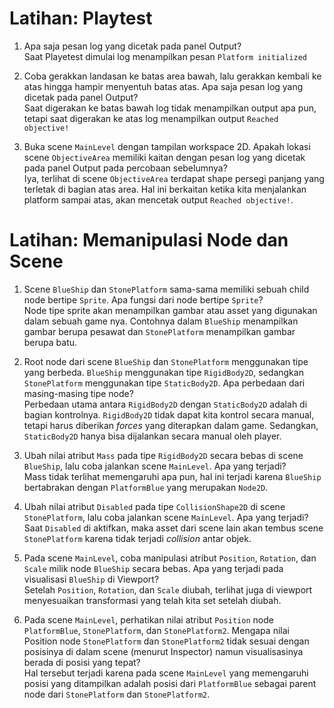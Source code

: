 # Latihan: Playtest

1. Apa saja pesan log yang dicetak pada panel Output?
<br>Saat Playetest dimulai log menampilkan pesan `Platform initialized`

2. Coba gerakkan landasan ke batas area bawah, lalu gerakkan kembali ke atas hingga hampir menyentuh batas atas. Apa saja pesan log yang dicetak pada panel Output?
<br> Saat digerakan ke batas bawah log tidak menampilkan output apa pun, tetapi saat digerakan ke atas log menampilkan output `Reached objective!` 

3. Buka scene `MainLevel` dengan tampilan workspace 2D. Apakah lokasi scene `ObjectiveArea` memiliki kaitan dengan pesan log yang dicetak pada panel Output pada percobaan sebelumnya?
<br> Iya, terlihat di scene `ObjectiveArea` terdapat shape persegi panjang yang terletak di bagian atas area. Hal ini berkaitan ketika kita menjalankan platform sampai atas, akan mencetak output `Reached objective!`.

# Latihan: Memanipulasi Node dan Scene

1. Scene `BlueShip` dan `StonePlatform` sama-sama memiliki sebuah child node bertipe `Sprite`. Apa fungsi dari node bertipe `Sprite`?
<br> Node tipe sprite akan menampilkan gambar atau asset yang digunakan dalam sebuah game nya. Contohnya dalam `BlueShip` menampilkan gambar berupa pesawat dan `StonePlatform` menampilkan gambar berupa batu.

2. Root node dari scene `BlueShip` dan `StonePlatform` menggunakan tipe yang berbeda. `BlueShip` menggunakan tipe `RigidBody2D`, sedangkan `StonePlatform` menggunakan tipe `StaticBody2D`. Apa perbedaan dari masing-masing tipe node?
<br> Perbedaan utama antara `RigidBody2D` dengan `StaticBody2D` adalah di bagian kontrolnya. `RigidBody2D` tidak dapat kita kontrol secara manual, tetapi harus diberikan *forces* yang diterapkan dalam game. Sedangkan, `StaticBody2D` hanya bisa dijalankan secara manual oleh player.

3. Ubah nilai atribut `Mass` pada tipe `RigidBody2D` secara bebas di scene `BlueShip`, lalu coba jalankan scene `MainLevel`. Apa yang terjadi?
<br> Mass tidak terlihat memengaruhi apa pun, hal ini terjadi karena `BlueShip` bertabrakan dengan `PlatformBlue` yang merupakan `Node2D`.

4. Ubah nilai atribut `Disabled` pada tipe `CollisionShape2D` di scene `StonePlatform`, lalu coba jalankan scene `MainLevel`. Apa yang terjadi?
<br> Saat `Disabled` di aktifkan, maka asset dari scene lain akan tembus scene `StonePlatform` karena tidak terjadi *collision* antar objek.

5. Pada scene `MainLevel`, coba manipulasi atribut `Position`, `Rotation`, dan `Scale` milik node `BlueShip` secara bebas. Apa yang terjadi pada visualisasi `BlueShip` di Viewport?
<br> Setelah `Position`, `Rotation`, dan `Scale` diubah, terlihat juga di viewport menyesuaikan transformasi yang telah kita set setelah diubah.

6. Pada scene `MainLevel`, perhatikan nilai atribut `Position` node `PlatformBlue`, `StonePlatform`, dan `StonePlatform2`. Mengapa nilai Position node `StonePlatform` dan `StonePlatform2` tidak sesuai dengan posisinya di dalam scene (menurut Inspector) namun visualisasinya berada di posisi yang tepat?
<br> Hal tersebut terjadi karena pada scene `MainLevel` yang memengaruhi posisi yang ditampilkan adalah posisi dari `PlatformBlue` sebagai parent node dari `StonePlatform` dan `StonePlatform2`.